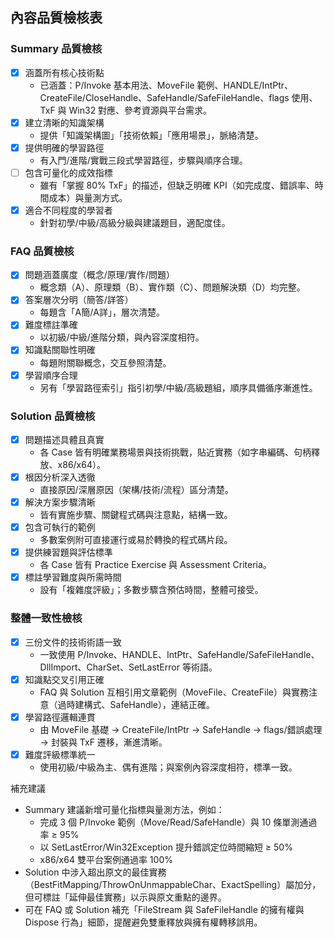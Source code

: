 ## 內容品質檢核表

### Summary 品質檢核
- [x] 涵蓋所有核心技術點
  - 已涵蓋：P/Invoke 基本用法、MoveFile 範例、HANDLE/IntPtr、CreateFile/CloseHandle、SafeHandle/SafeFileHandle、flags 使用、TxF 與 Win32 對應、參考資源與平台需求。
- [x] 建立清晰的知識架構
  - 提供「知識架構圖」「技術依賴」「應用場景」，脈絡清楚。
- [x] 提供明確的學習路徑
  - 有入門/進階/實戰三段式學習路徑，步驟與順序合理。
- [ ] 包含可量化的成效指標
  - 雖有「掌握 80% TxF」的描述，但缺乏明確 KPI（如完成度、錯誤率、時間成本）與量測方式。
- [x] 適合不同程度的學習者
  - 針對初學/中級/高級分級與建議題目，適配度佳。

### FAQ 品質檢核
- [x] 問題涵蓋廣度（概念/原理/實作/問題）
  - 概念類（A）、原理類（B）、實作類（C）、問題解決類（D）均完整。
- [x] 答案層次分明（簡答/詳答）
  - 每題含「A簡/A詳」，層次清楚。
- [x] 難度標註準確
  - 以初級/中級/進階分類，與內容深度相符。
- [x] 知識點關聯性明確
  - 每題附關聯概念，交互參照清楚。
- [x] 學習順序合理
  - 另有「學習路徑索引」指引初學/中級/高級題組，順序具備循序漸進性。

### Solution 品質檢核
- [x] 問題描述具體且真實
  - 各 Case 皆有明確業務場景與技術挑戰，貼近實務（如字串編碼、句柄釋放、x86/x64）。
- [x] 根因分析深入透徹
  - 直接原因/深層原因（架構/技術/流程）區分清楚。
- [x] 解決方案步驟清晰
  - 皆有實施步驟、關鍵程式碼與注意點，結構一致。
- [x] 包含可執行的範例
  - 多數案例附可直接運行或易於轉換的程式碼片段。
- [x] 提供練習題與評估標準
  - 各 Case 皆有 Practice Exercise 與 Assessment Criteria。
- [x] 標註學習難度與所需時間
  - 設有「複雜度評級」；多數步驟含預估時間，整體可接受。

### 整體一致性檢核
- [x] 三份文件的技術術語一致
  - 一致使用 P/Invoke、HANDLE、IntPtr、SafeHandle/SafeFileHandle、DllImport、CharSet、SetLastError 等術語。
- [x] 知識點交叉引用正確
  - FAQ 與 Solution 互相引用文章範例（MoveFile、CreateFile）與實務注意（過時建構式、SafeHandle），連結正確。
- [x] 學習路徑邏輯連貫
  - 由 MoveFile 基礎 → CreateFile/IntPtr → SafeHandle → flags/錯誤處理 → 封裝與 TxF 遷移，漸進清晰。
- [x] 難度評級標準統一
  - 使用初級/中級為主、偶有進階；與案例內容深度相符，標準一致。

補充建議
- Summary 建議新增可量化指標與量測方法，例如：
  - 完成 3 個 P/Invoke 範例（Move/Read/SafeHandle）與 10 條單測通過率 ≥ 95%
  - 以 SetLastError/Win32Exception 提升錯誤定位時間縮短 ≥ 50%
  - x86/x64 雙平台案例通過率 100%
- Solution 中涉入超出原文的最佳實務（BestFitMapping/ThrowOnUnmappableChar、ExactSpelling）屬加分，但可標註「延伸最佳實務」以示與原文重點的邊界。
- 可在 FAQ 或 Solution 補充「FileStream 與 SafeFileHandle 的擁有權與 Dispose 行為」細節，提醒避免雙重釋放與擁有權轉移誤用。